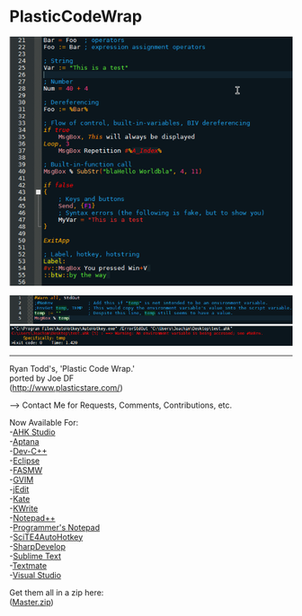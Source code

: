 PlasticCodeWrap
==========================
![Screenshot](SciTE4AutoHotkey/PlasticCodeWrap.style.preview.png "Screenshot")

![Screenshot](SciTE4AutoHotkey/PlasticCodeWrap.style.output.preview.png "Screenshot")

--------------------------

Ryan Todd's, 'Plastic Code Wrap.'                                                   
ported by Joe DF                              
(http://www.plasticstare.com/)   

--> Contact Me for Requests, Comments, Contributions, etc.

Now Available For:                   
-[AHK Studio](AHK_Studio)  
-[Aptana](Aptana)   
-[Dev-C++](Dev-C++)     
-[Eclipse](Eclipse)      
-[FASMW](FASMW)    
-[GVIM](GVIM)     
-[jEdit](jEdit)     
-[Kate](Kate_KWrite)     
-[KWrite](Kate_KWrite)     
-[Notepad++](Notepad++)    
-[Programmer's Notepad](Programmers_Notepad)     
-[SciTE4AutoHotkey](SciTE4AutoHotkey)       
-[SharpDevelop](Visual_Studio_and_SharpDevelop)     
-[Sublime Text](SublimeText_and_Textmate)     
-[Textmate](SublimeText_and_Textmate)      
-[Visual Studio](Visual_Studio_and_SharpDevelop)     
     
Get them all in a zip here:       
([Master.zip](https://github.com/joedf/PlasticCodeWrap4_SciTE4Ahk/archive/master.zip))
